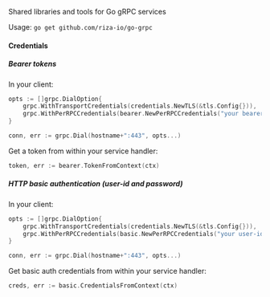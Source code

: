 Shared libraries and tools for Go gRPC services

Usage: `go get github.com/riza-io/go-grpc`

#### Credentials

##### Bearer tokens

In your client:
```go
opts := []grpc.DialOption{
    grpc.WithTransportCredentials(credentials.NewTLS(&tls.Config{})),
    grpc.WithPerRPCCredentials(bearer.NewPerRPCCredentials("your bearer token")),
}

conn, err := grpc.Dial(hostname+":443", opts...)
```

Get a token from within your service handler:
```go
token, err := bearer.TokenFromContext(ctx)
```

##### HTTP basic authentication (user-id and password)

In your client:
```go
opts := []grpc.DialOption{
    grpc.WithTransportCredentials(credentials.NewTLS(&tls.Config{})),
    grpc.WithPerRPCCredentials(basic.NewPerRPCCredentials("your user-id", "your password")),
}

conn, err := grpc.Dial(hostname+":443", opts...)
```

Get basic auth credentials from within your service handler:
```go
creds, err := basic.CredentialsFromContext(ctx)
```